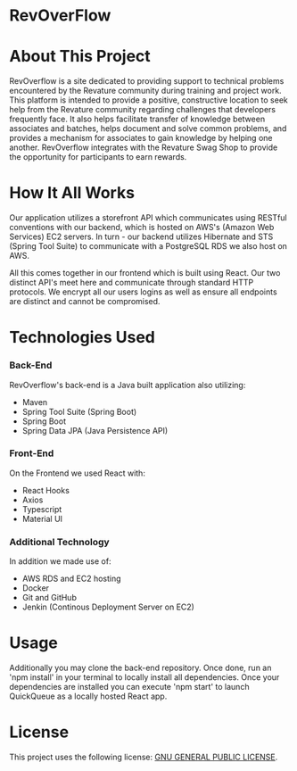 # RevOverFlow

# About This Project

RevOverflow is a site dedicated to providing support to technical problems encountered by the Revature community during training and project work. This platform is intended to provide a positive, constructive location to seek help from the Revature community regarding challenges that developers frequently face. It also helps facilitate transfer of knowledge between associates and batches, helps document and solve common problems, and provides a mechanism for associates to gain knowledge by helping one another. RevOverflow integrates with the Revature Swag Shop to provide the opportunity for participants to earn rewards.

# How It All Works

Our application utilizes a storefront API which communicates using RESTful conventions with our backend, which is hosted on AWS's (Amazon Web Services) EC2 servers. In turn - our backend utilizes Hibernate and STS (Spring Tool Suite) to communicate with a PostgreSQL RDS we also host on AWS.

All this comes together in our frontend which is built using React. Our two distinct API's meet here and communicate through standard HTTP protocols. We encrypt all our users logins as well as ensure all endpoints are distinct and cannot be compromised.

# Technologies Used

### Back-End

RevOverflow's back-end is a Java built application also utilizing:

- Maven
- Spring Tool Suite (Spring Boot)
- Spring Boot
- Spring Data JPA (Java Persistence API)

### Front-End

On the Frontend we used React with:

- React Hooks
- Axios
- Typescript
- Material UI

### Additional Technology

In addition we made use of:

- AWS RDS and EC2 hosting
- Docker
- Git and GitHub
- Jenkin (Continous Deployment Server on EC2)

# Usage

Additionally you may clone the back-end repository. Once done, run an 'npm install' in your terminal to locally install all dependencies. Once your dependencies are installed you can execute 'npm start' to launch QuickQueue as a locally hosted React app.

# License

This project uses the following license: [GNU GENERAL PUBLIC LICENSE](https://www.gnu.org/licenses/gpl-3.0.en.html).
